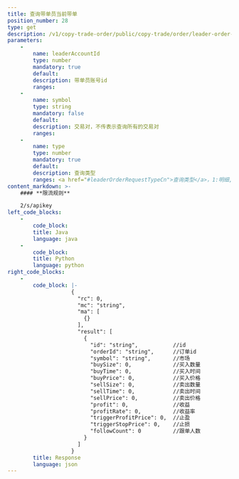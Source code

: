 ```yaml
---
title: 查询带单员当前带单
position_number: 28
type: get
description: /v1/copy-trade-order/public/copy-trade/order/leader-order-page
parameters:
    -
        name: leaderAccountId
        type: number
        mandatory: true
        default:
        description: 带单员账号id
        ranges:
    -
        name: symbol
        type: string
        mandatory: false
        default:
        description: 交易对，不传表示查询所有的交易对
        ranges:
    -
        name: type
        type: number
        mandatory: true
        default:
        description: 查询类型
        ranges: <a href="#leaderOrderRequestTypeCn">查询类型</a>，1:明细,2:汇总
content_markdown: >-
    #### **限流规则**

    2/s/apikey
left_code_blocks:
    -
        code_block:
        title: Java
        language: java
    -
        code_block:
        title: Python
        language: python
right_code_blocks:
    -
        code_block: |-
                    {
                      "rc": 0,
                      "mc": "string",
                      "ma": [
                        {}
                      ],
                      "result": [
                        {
                          "id": "string",           //id
                          "orderId": "string",      //订单id
                          "symbol": "string",       //市场
                          "buySize": 0,             //买入数量
                          "buyTime": 0,             //买入时间
                          "buyPrice": 0,            //买入价格
                          "sellSize": 0,            //卖出数量
                          "sellTime": 0,            //卖出时间
                          "sellPrice": 0,           //卖出价格
                          "profit": 0,              //收益
                          "profitRate": 0,          //收益率
                          "triggerProfitPrice": 0,  //止盈
                          "triggerStopPrice": 0,    //止损
                          "followCount": 0          //跟单人数
                        }
                      ]
                    }
        title: Response
        language: json
---
```


